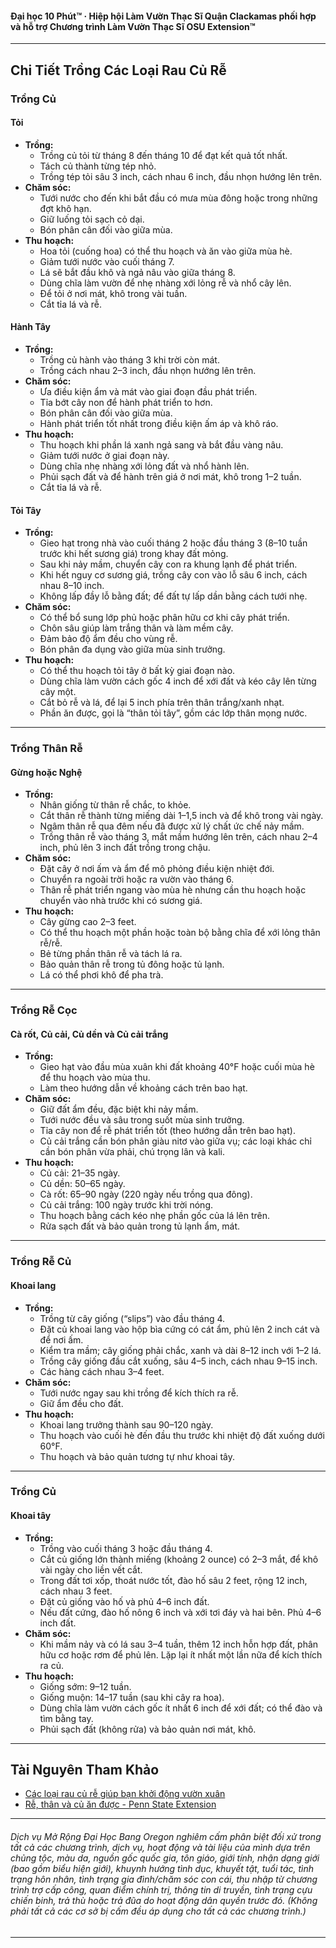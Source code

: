 #### Đại học 10 Phút™ · Hiệp hội Làm Vườn Thạc Sĩ Quận Clackamas phối hợp và hỗ trợ Chương trình Làm Vườn Thạc Sĩ OSU Extension™

---

## Chi Tiết Trồng Các Loại Rau Củ Rễ

### Trồng Củ

#### Tỏi

- **Trồng:**
  - Trồng củ tỏi từ tháng 8 đến tháng 10 để đạt kết quả tốt nhất.
  - Tách củ thành từng tép nhỏ.
  - Trồng tép tỏi sâu 3 inch, cách nhau 6 inch, đầu nhọn hướng lên trên.
- **Chăm sóc:**
  - Tưới nước cho đến khi bắt đầu có mưa mùa đông hoặc trong những đợt khô hạn.
  - Giữ luống tỏi sạch cỏ dại.
  - Bón phân cân đối vào giữa mùa.
- **Thu hoạch:**
  - Hoa tỏi (cuống hoa) có thể thu hoạch và ăn vào giữa mùa hè.
  - Giảm tưới nước vào cuối tháng 7.
  - Lá sẽ bắt đầu khô và ngả nâu vào giữa tháng 8.
  - Dùng chĩa làm vườn để nhẹ nhàng xới lỏng rễ và nhổ cây lên.
  - Để tỏi ở nơi mát, khô trong vài tuần.
  - Cắt tỉa lá và rễ.

#### Hành Tây

- **Trồng:**
  - Trồng củ hành vào tháng 3 khi trời còn mát.
  - Trồng cách nhau 2–3 inch, đầu nhọn hướng lên trên.
- **Chăm sóc:**
  - Ưa điều kiện ẩm và mát vào giai đoạn đầu phát triển.
  - Tỉa bớt cây non để hành phát triển to hơn.
  - Bón phân cân đối vào giữa mùa.
  - Hành phát triển tốt nhất trong điều kiện ấm áp và khô ráo.
- **Thu hoạch:**
  - Thu hoạch khi phần lá xanh ngả sang và bắt đầu vàng nâu.
  - Giảm tưới nước ở giai đoạn này.
  - Dùng chĩa nhẹ nhàng xới lỏng đất và nhổ hành lên.
  - Phủi sạch đất và để hành trên giá ở nơi mát, khô trong 1–2 tuần.
  - Cắt tỉa lá và rễ.

#### Tỏi Tây

- **Trồng:**
  - Gieo hạt trong nhà vào cuối tháng 2 hoặc đầu tháng 3 (8–10 tuần trước khi hết sương giá) trong khay đất mỏng.
  - Sau khi nảy mầm, chuyển cây con ra khung lạnh để phát triển.
  - Khi hết nguy cơ sương giá, trồng cây con vào lỗ sâu 6 inch, cách nhau 8–10 inch.
  - Không lấp đầy lỗ bằng đất; để đất tự lấp dần bằng cách tưới nhẹ.
- **Chăm sóc:**
  - Có thể bổ sung lớp phủ hoặc phân hữu cơ khi cây phát triển.
  - Chôn sâu giúp làm trắng thân và làm mềm cây.
  - Đảm bảo độ ẩm đều cho vùng rễ.
  - Bón phân đa dụng vào giữa mùa sinh trưởng.
- **Thu hoạch:**
  - Có thể thu hoạch tỏi tây ở bất kỳ giai đoạn nào.
  - Dùng chĩa làm vườn cách gốc 4 inch để xới đất và kéo cây lên từng cây một.
  - Cắt bỏ rễ và lá, để lại 5 inch phía trên thân trắng/xanh nhạt.
  - Phần ăn được, gọi là “thân tỏi tây”, gồm các lớp thân mọng nước.

---

### Trồng Thân Rễ

#### Gừng hoặc Nghệ

- **Trồng:**
  - Nhân giống từ thân rễ chắc, to khỏe.
  - Cắt thân rễ thành từng miếng dài 1–1,5 inch và để khô trong vài ngày.
  - Ngâm thân rễ qua đêm nếu đã được xử lý chất ức chế nảy mầm.
  - Trồng thân rễ vào tháng 3, mắt mầm hướng lên trên, cách nhau 2–4 inch, phủ lên 3 inch đất trồng trong chậu.
- **Chăm sóc:**
  - Đặt cây ở nơi ấm và ẩm để mô phỏng điều kiện nhiệt đới.
  - Chuyển ra ngoài trời hoặc ra vườn vào tháng 6.
  - Thân rễ phát triển ngang vào mùa hè nhưng cần thu hoạch hoặc chuyển vào nhà trước khi có sương giá.
- **Thu hoạch:**
  - Cây gừng cao 2–3 feet.
  - Có thể thu hoạch một phần hoặc toàn bộ bằng chĩa để xới lỏng thân rễ/rễ.
  - Bẻ từng phần thân rễ và tách lá ra.
  - Bảo quản thân rễ trong tủ đông hoặc tủ lạnh.
  - Lá có thể phơi khô để pha trà.

---

### Trồng Rễ Cọc

#### Cà rốt, Củ cải, Củ dền và Củ cải trắng

- **Trồng:**
  - Gieo hạt vào đầu mùa xuân khi đất khoảng 40°F hoặc cuối mùa hè để thu hoạch vào mùa thu.
  - Làm theo hướng dẫn về khoảng cách trên bao hạt.
- **Chăm sóc:**
  - Giữ đất ẩm đều, đặc biệt khi nảy mầm.
  - Tưới nước đều và sâu trong suốt mùa sinh trưởng.
  - Tỉa cây non để rễ phát triển tốt (theo hướng dẫn trên bao hạt).
  - Củ cải trắng cần bón phân giàu nitơ vào giữa vụ; các loại khác chỉ cần bón phân vừa phải, chú trọng lân và kali.
- **Thu hoạch:**
  - Củ cải: 21–35 ngày.
  - Củ dền: 50–65 ngày.
  - Cà rốt: 65–90 ngày (220 ngày nếu trồng qua đông).
  - Củ cải trắng: 100 ngày trước khi trời nóng.
  - Thu hoạch bằng cách kéo nhẹ phần gốc của lá lên trên.
  - Rửa sạch đất và bảo quản trong tủ lạnh ẩm, mát.

---

### Trồng Rễ Củ

#### Khoai lang

- **Trồng:**
  - Trồng từ cây giống (“slips”) vào đầu tháng 4.
  - Đặt củ khoai lang vào hộp bìa cứng có cát ẩm, phủ lên 2 inch cát và để nơi ấm.
  - Kiểm tra mầm; cây giống phải chắc, xanh và dài 8–12 inch với 1–2 lá.
  - Trồng cây giống đầu cắt xuống, sâu 4–5 inch, cách nhau 9–15 inch.
  - Các hàng cách nhau 3–4 feet.
- **Chăm sóc:**
  - Tưới nước ngay sau khi trồng để kích thích ra rễ.
  - Giữ ẩm đều cho đất.
- **Thu hoạch:**
  - Khoai lang trưởng thành sau 90–120 ngày.
  - Thu hoạch vào cuối hè đến đầu thu trước khi nhiệt độ đất xuống dưới 60°F.
  - Thu hoạch và bảo quản tương tự như khoai tây.

---

### Trồng Củ

#### Khoai tây

- **Trồng:**
  - Trồng vào cuối tháng 3 hoặc đầu tháng 4.
  - Cắt củ giống lớn thành miếng (khoảng 2 ounce) có 2–3 mắt, để khô vài ngày cho liền vết cắt.
  - Trong đất tơi xốp, thoát nước tốt, đào hố sâu 2 feet, rộng 12 inch, cách nhau 3 feet.
  - Đặt củ giống vào hố và phủ 4–6 inch đất.
  - Nếu đất cứng, đào hố nông 6 inch và xới tơi đáy và hai bên. Phủ 4–6 inch đất.
- **Chăm sóc:**
  - Khi mầm nảy và có lá sau 3–4 tuần, thêm 12 inch hỗn hợp đất, phân hữu cơ hoặc rơm để phủ lên. Lặp lại ít nhất một lần nữa để kích thích ra củ.
- **Thu hoạch:**
  - Giống sớm: 9–12 tuần.
  - Giống muộn: 14–17 tuần (sau khi cây ra hoa).
  - Dùng chĩa làm vườn cách gốc ít nhất 6 inch để xới đất; có thể đào và tìm bằng tay.
  - Phủi sạch đất (không rửa) và bảo quản nơi mát, khô.

---

## Tài Nguyên Tham Khảo

- [Các loại rau củ rễ giúp bạn khởi động vườn xuân](https://extension.oregonstate.edu/gardening/vegetables/root-crops-can-jump-start-your-spring-garden)
- [Rễ, thân và củ ăn được - Penn State Extension](https://extension.psu.edu/edible-roots-stems-and-bulbs)

---

###### Dịch vụ Mở Rộng Đại Học Bang Oregon nghiêm cấm phân biệt đối xử trong tất cả các chương trình, dịch vụ, hoạt động và tài liệu của mình dựa trên chủng tộc, màu da, nguồn gốc quốc gia, tôn giáo, giới tính, nhận dạng giới (bao gồm biểu hiện giới), khuynh hướng tình dục, khuyết tật, tuổi tác, tình trạng hôn nhân, tình trạng gia đình/chăm sóc con cái, thu nhập từ chương trình trợ cấp công, quan điểm chính trị, thông tin di truyền, tình trạng cựu chiến binh, trả thù hoặc trả đũa do hoạt động dân quyền trước đó. (Không phải tất cả các cơ sở bị cấm đều áp dụng cho tất cả các chương trình.)
---